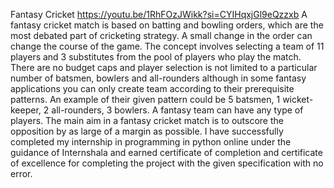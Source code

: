 Fantasy Cricket
https://youtu.be/1RhFOzJWikk?si=CYIHqxjGl9eQzzxb
A fantasy cricket match is based on batting and bowling orders, which are the
most debated part of cricketing strategy. A small change in the order can
change the course of the game. The concept involves selecting a team of 11
players and 3 substitutes from the pool of players who play the match. There
are no budget caps and player selection is not limited to a particular number
of batsmen, bowlers and all-rounders although in some fantasy applications
you can only create team according to their prerequisite patterns. An example
of their given pattern could be 5 batsmen, 1 wicket-keeper, 2 all-rounders, 3
bowlers. A fantasy team can have any type of players. The main aim in a
fantasy cricket match is to outscore the opposition by as large of a margin as
possible.
I have successfully completed my internship in programming in python online
under the guidance of Internshala and earned certificate of completion and
certificate of excellence for completing the project with the given specification
with no error.
